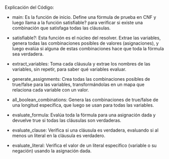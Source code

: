 Explicación del Código:

- main: Es la función de inicio. Define una fórmula de prueba en CNF y luego llama a la función satisfiable? para verificar si existe una combinación que satisfaga todas las cláusulas.

- satisfiable?: Esta función es el núcleo del resolver. Extrae las variables, genera todas las combinaciones posibles de valores (asignaciones), y luego evalúa si alguna de estas combinaciones hace que toda la fórmula sea verdadera.

- extract_variables: Toma cada cláusula y extrae los nombres de las variables, sin repetir, para saber qué variables evaluar.

- generate_assignments: Crea todas las combinaciones posibles de true/false para las variables, transformándolas en un mapa que relaciona cada variable con un valor.

- all_boolean_combinations: Genera las combinaciones de true/false de una longitud específica, que luego se usan para todas las variables.

- evaluate_formula: Evalúa toda la fórmula para una asignación dada y devuelve true si todas las cláusulas son verdaderas.

- evaluate_clause: Verifica si una cláusula es verdadera, evaluando si al menos un literal en la cláusula es verdadero.

- evaluate_literal: Verifica el valor de un literal específico (variable o su negación) usando la asignación dada.